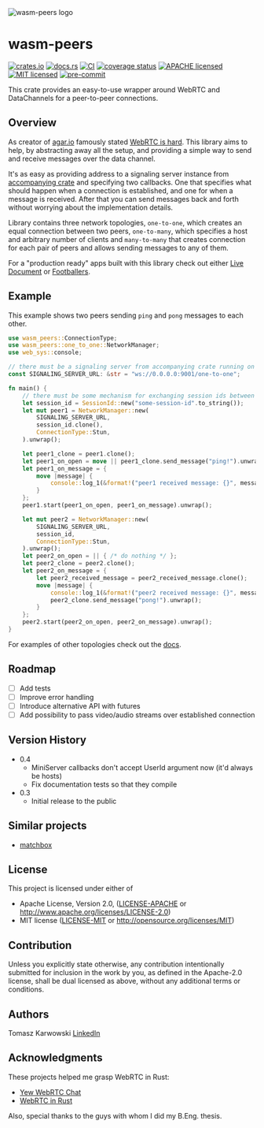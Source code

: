 <img style="display: block; margin-left: auto; margin-right: auto" src="logo.png" alt="wasm-peers logo">

# wasm-peers
[![crates.io](https://img.shields.io/crates/v/wasm_peers.svg)](https://crates.io/crates/wasm_peers)
[![docs.rs](https://img.shields.io/docsrs/wasm-peers)](https://docs.rs/wasm_peers)
[![CI](https://github.com/wasm-peers/wasm-peers/workflows/CI/badge.svg)](https://github.com/wasm-peers/wasm-peers/actions?query=workflow%3ACI)
[![coverage status](https://coveralls.io/repos/github/wasm-peers/wasm-peers/badge.svg?branch=main)](https://coveralls.io/github/wasm-peers/wasm-peers?branch=main)
[![APACHE licensed](https://shields.io/github/license/wasm-peers/wasm-peers.svg)](https://github.com/wasm-peers/wasm-peers/blob/main/LICENSE-APACHE)
[![MIT licensed](https://img.shields.io/badge/license-MIT-blue.svg)](https://github.com/wasm-peers/wasm-peers/blob/main/LICENSE-MIT)
[![pre-commit](https://img.shields.io/badge/pre--commit-enabled-brightgreen?logo=pre-commit&logoColor=white)](https://github.com/pre-commit/pre-commit)

This crate provides an easy-to-use wrapper around WebRTC and DataChannels for a peer-to-peer connections.

## Overview

As creator of [agar.io](https://agar.io) famously stated [WebRTC is hard](https://news.ycombinator.com/item?id=13264952).
This library aims to help, by abstracting away all the setup, and providing a simple way to send
and receive messages over the data channel.

It's as easy as providing address to a signaling server instance from
[accompanying crate](https://github.com/wasm-peers/wasm-peers/tree/main/signaling-server) and specifying two callbacks.
One that specifies what should happen when a connection is established, and one for when a message is received.
After that you can send messages back and forth without worrying about the implementation details.

Library contains three network topologies, `one-to-one`, which creates an equal connection between two peers,
`one-to-many`, which specifies a host and arbitrary number of clients
and `many-to-many` that creates connection for each pair of peers and allows sending messages to any of them.


For a "production ready" apps built with this
library check out either [Live Document](https://github.com/wasm-peers/live-document#readme) or [Footballers](https://github.com/wasm-peers/footballers#readme).

## Example

This example shows two peers sending `ping` and `pong` messages to each other.

```rust
use wasm_peers::ConnectionType;
use wasm_peers::one_to_one::NetworkManager;
use web_sys::console;

// there must be a signaling server from accompanying crate running on this port
const SIGNALING_SERVER_URL: &str = "ws://0.0.0.0:9001/one-to-one";

fn main() {
    // there must be some mechanism for exchanging session ids between peers
    let session_id = SessionId::new("some-session-id".to_string());
    let mut peer1 = NetworkManager::new(
        SIGNALING_SERVER_URL,
        session_id.clone(),
        ConnectionType::Stun,
    ).unwrap();

    let peer1_clone = peer1.clone();
    let peer1_on_open = move || peer1_clone.send_message("ping!").unwrap();
    let peer1_on_message = {
        move |message| {
            console::log_1(&format!("peer1 received message: {}", message).into());
        }
    };
    peer1.start(peer1_on_open, peer1_on_message).unwrap();

    let mut peer2 = NetworkManager::new(
        SIGNALING_SERVER_URL,
        session_id,
        ConnectionType::Stun,
    ).unwrap();
    let peer2_on_open = || { /* do nothing */ };
    let peer2_clone = peer2.clone();
    let peer2_on_message = {
        let peer2_received_message = peer2_received_message.clone();
        move |message| {
            console::log_1(&format!("peer2 received message: {}", message).into());
            peer2_clone.send_message("pong!").unwrap();
        }
    };
    peer2.start(peer2_on_open, peer2_on_message).unwrap();
}
```
For examples of other topologies check out the [docs](https://docs.rs/wasm-peers/latest/wasm_peers/).

## Roadmap
- [ ] Add tests
- [ ] Improve error handling
- [ ] Introduce alternative API with futures
- [ ] Add possibility to pass video/audio streams over established connection

## Version History

* 0.4
    * MiniServer callbacks don't accept UserId argument now (it'd always be hosts)
    * Fix documentation tests so that they compile
* 0.3
    * Initial release to the public


## Similar projects

* [matchbox](https://github.com/johanhelsing/matchbox#readme)

## License

This project is licensed under either of

* Apache License, Version 2.0, ([LICENSE-APACHE](LICENSE-APACHE) or http://www.apache.org/licenses/LICENSE-2.0)
* MIT license ([LICENSE-MIT](LICENSE-MIT) or http://opensource.org/licenses/MIT)

## Contribution

Unless you explicitly state otherwise, any contribution intentionally submitted for inclusion in the work by you, as
defined in the Apache-2.0 license, shall be dual licensed as above, without any additional terms or conditions.

## Authors

Tomasz Karwowski
[LinkedIn](https://www.linkedin.com/in/tomek-karwowski/)

## Acknowledgments

These projects helped me grasp WebRTC in Rust:

* [Yew WebRTC Chat](https://github.com/codec-abc/Yew-WebRTC-Chat)
* [WebRTC in Rust](https://github.com/Charles-Schleich/WebRTC-in-Rust)

Also, special thanks to the guys with whom I did my B.Eng. thesis.
